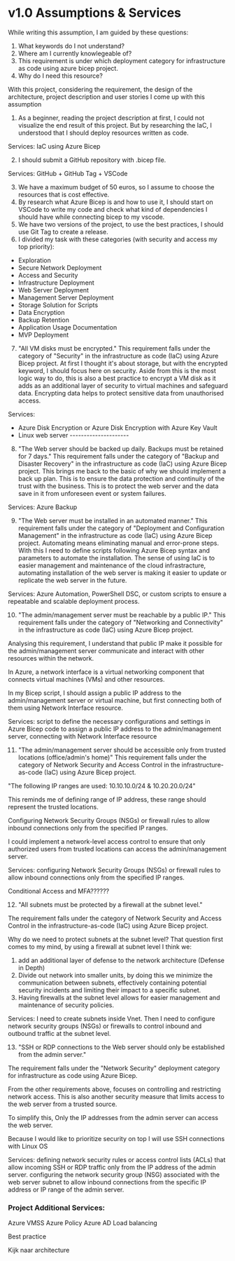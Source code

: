 # v1.0 Assumptions & Services

While writing this assumption, I am guided by these questions:

1. What keywords do I not understand?
2. Where am I currently knowlegeable of?
3. This requirement is under which deployment category for infrastructure as code using azure bicep project.
4. Why do I need this resource?

With this project, considering the requirement, the design of the architecture, project description and user stories I come up with this assumption

1. As a beginner, reading the project description at first, I could not visualize the end result of this project. But by researching the IaC, I understood that I should deploy resources written as code.

Services: IaC using Azure Bicep

2. I should submit a GitHub repository with .bicep file.

Services: GitHub + GitHub Tag + VSCode

3. We have a maximum budget of 50 euros, so I assume to choose the resources that is cost effective.
4. By research what Azure Bicep is and how to use it, I should start on VSCode to write my code and check what kind of dependencies I should have while connecting bicep to my vscode.
5. We have two versions of the project, to use the best practices, I should use Git Tag to create a release.
6. I divided my task with these categories (with security and access my top priority):

- Exploration
- Secure Network Deployment
- Access and Security
- Infrastructure Deployment
- Web Server Deployment
- Management Server Deployment
- Storage Solution for Scripts
- Data Encryption
- Backup Retention
- Application Usage Documentation
- MVP Deployment

7. "All VM disks must be encrypted."
   This requirement falls under the category of "Security" in the infrastructure as code (IaC) using Azure Bicep project. At first I thought it's about storage, but with the encrypted keyword, I should focus here on security. Aside from this is the most logic way to do, this is also a best practice to encrypt a VM disk as it adds as an additional layer of security to virtual machines and safeguard data. Encrypting data helps to protect sensitive data from unauthorised access.

Services:

- Azure Disk Encryption or Azure Disk Encryption with Azure Key Vault
- Linux web server ---------------------

8. "The Web server should be backed up daily. Backups must be retained for 7 days."
   This requirement falls under the category of "Backup and Disaster Recovery" in the infrastructure as code (IaC) using Azure Bicep project. This brings me back to the basic of why we should implement a back up plan. This is to ensure the data protection and continuity of the trust with the business. This is to protect the web server and the data save in it from unforeseen event or system failures.

Services: Azure Backup

9. "The Web server must be installed in an automated manner."
   This requirement falls under the category of "Deployment and Configuration Management" in the infrastructure as code (IaC) using Azure Bicep project. Automating means eliminating manual and error-prone steps. With this I need to define scripts following Azure Bicep syntax and parameters to automate the installation. The sense of using IaC is to easier management and maintenance of the cloud infrastracture, automating installation of the web server is making it easier to update or replicate the web server in the future.

Services: Azure Automation, PowerShell DSC, or custom scripts to ensure a repeatable and scalable deployment process.

10. "The admin/management server must be reachable by a public IP."
    This requirement falls under the category of "Networking and Connectivity" in the infrastructure as code (IaC) using Azure Bicep project.

Analysing this requirement, I understand that public IP make it possible for the admin/management server communicate and interact with other resources within the network.

In Azure, a network interface is a virtual networking component that connects virtual machines (VMs) and other resources.

In my Bicep script, I should assign a public IP address to the admin/management server or virtual machine, but first connecting both of them using Network Interface resource.

Services: script to define the necessary configurations and settings in Azure Bicep code to assign a public IP address to the admin/management server, connecting with Network Interface resource

11. "The admin/management server should be accessible only from trusted locations (office/admin's home)"
    This requirement falls under the category of Network Security and Access Control in the infrastructure-as-code (IaC) using Azure Bicep project.

"The following IP ranges are used: 10.10.10.0/24 & 10.20.20.0/24"

This reminds me of defining range of IP address, these range should represent the trusted locations.

Configuring Network Security Groups (NSGs) or firewall rules to allow inbound connections only from the specified IP ranges.

I could implement a network-level access control to ensure that only authorized users from trusted locations can access the admin/management server.

Services: configuring Network Security Groups (NSGs) or firewall rules to allow inbound connections only from the specified IP ranges.

Conditional Access and MFA??????

12. "All subnets must be protected by a firewall at the subnet level."

The requirement falls under the category of Network Security and Access Control in the infrastructure-as-code (IaC) using Azure Bicep project.

Why do we need to protect subnets at the subnet level? That question first comes to my mind, by using a firewall at subnet level I think we:

1. add an additional layer of defense to the network architecture (Defense in Depth)
2. Divide out network into smaller units, by doing this we minimize the communication between subnets, effectively containing potential security incidents and limiting their impact to a specific subnet.
3. Having firewalls at the subnet level allows for easier management and maintenance of security policies.

Services: I need to create subnets inside Vnet. Then I need to configure network security groups (NSGs) or firewalls to control inbound and outbound traffic at the subnet level.

13. "SSH or RDP connections to the Web server should only be established from the admin server."

The requirement falls under the "Network Security" deployment category for infrastructure as code using Azure Bicep.

From the other requirements above, focuses on controlling and restricting network access. This is also another security measure that limits access to the web server from a trusted source.

To simplify this, Only the IP addresses from the admin server can access the web server.

Because I would like to prioritize security on top I will use SSH connections with Linux OS

Services: defining network security rules or access control lists (ACLs) that allow incoming SSH or RDP traffic only from the IP address of the admin server. configuring the network security group (NSG) associated with the web server subnet to allow inbound connections from the specific IP address or IP range of the admin server.

### Project Additional Services:

Azure VMSS
Azure Policy
Azure AD
Load balancing

Best practice

Kijk naar architecture
